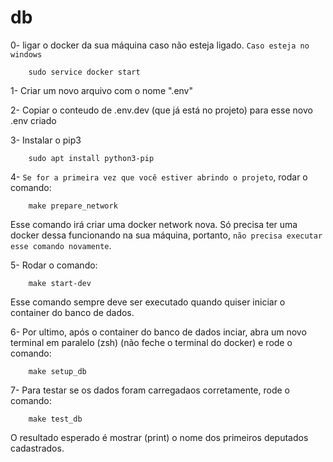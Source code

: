 # db
0- ligar o docker da sua máquina caso não esteja ligado. `Caso esteja no windows`
        
        sudo service docker start

1- Criar um novo arquivo com o nome ".env"

2- Copiar o conteudo de .env.dev (que já está no projeto) para esse novo .env criado

3- Instalar o pip3 

        sudo apt install python3-pip


4- `Se for a primeira vez que você estiver abrindo o projeto`, rodar o comando:

        make prepare_network
        
Esse comando irá criar uma docker network nova. Só precisa ter uma docker dessa funcionando na sua máquina, portanto, `não precisa executar esse comando novamente`.

5- Rodar o comando:
        
        make start-dev

Esse comando sempre deve ser executado quando quiser iniciar o container do banco de dados.

6- Por ultimo, após o container do banco de dados inciar, abra um novo terminal em paralelo (zsh) (não feche o terminal do docker) e rode o comando:
        
        make setup_db

7- Para testar se os dados foram carregadaos corretamente, rode o comando:
                                
        make test_db

O resultado esperado é mostrar (print) o nome dos primeiros deputados cadastrados.

